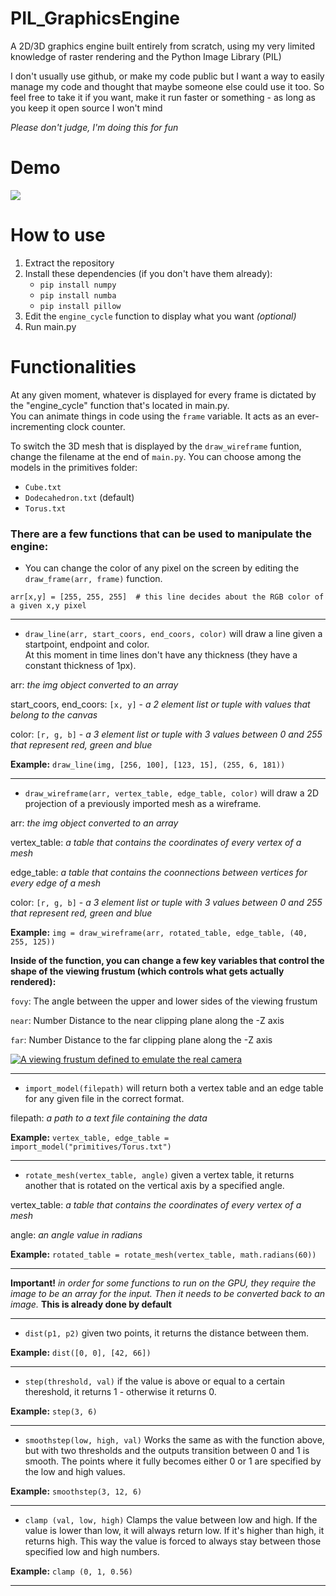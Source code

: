 # PIL_GraphicsEngine
A 2D/3D graphics engine built entirely from scratch, using my very limited knowledge of raster rendering and the Python Image Library (PIL)

I don't usually use github, or make my code public but I want a way to easily manage my code and thought that maybe someone else could use it too.
So feel free to take it if you want, make it run faster or something - as long as you keep it open source I won't mind

<em>Please don't judge, I'm doing this for fun</em>

# Demo

<a href="PILGE_demo"><img src="https://github.com/DarkOriole4/PIL_GraphicsEngine/blob/main/PILGE_demo1.gif"></a>

# How to use
1. Extract the repository
2. Install these dependencies (if you don't have them already):
   - `pip install numpy`
   - `pip install numba`
   - `pip install pillow`
3. Edit the `engine_cycle` function to display what you want *(optional)*
4. Run main.py

# Functionalities
At any given moment, whatever is displayed for every frame is dictated by the "engine_cycle" function that's located in main.py.  
You can animate things in code using the `frame` variable. It acts as an ever-incrementing clock counter.

To switch the 3D mesh that is displayed by the `draw_wireframe` funtion, change the filename at the end of `main.py`. You can choose among the models in the primitives folder:
- `Cube.txt`
- `Dodecahedron.txt` (default)
- `Torus.txt`

 ### There are a few functions that can be used to manipulate the engine:
- You can change the color of any pixel on the screen by editing the `draw_frame(arr, frame)` function.

```
arr[x,y] = [255, 255, 255]  # this line decides about the RGB color of a given x,y pixel
```

---------------------------------------------------------

- `draw_line(arr, start_coors, end_coors, color)` will draw a line given a startpoint, endpoint and color.  
At this moment in time lines don't have any thickness (they have a constant thickness of 1px).

arr: *the img object converted to an array*

start_coors, end_coors: ``[x, y]`` - *a 2 element list or tuple with values that belong to the canvas*

color: ``[r, g, b]`` - *a 3 element list or tuple with 3 values between 0 and 255 that represent red, green and blue*

 **Example:** `draw_line(img, [256, 100], [123, 15], (255, 6, 181))`
 
---------------------------------------------------------
- `draw_wireframe(arr, vertex_table, edge_table, color)` will draw a 2D projection of a previously imported mesh as a wireframe.

arr: *the img object converted to an array*

vertex_table: *a table that contains the coordinates of every vertex of a mesh*

edge_table: *a table that contains the coonnections between vertices for every edge of a mesh*

color: ``[r, g, b]`` - *a 3 element list or tuple with 3 values between 0 and 255 that represent red, green and blue*

**Example:** `img = draw_wireframe(arr, rotated_table, edge_table, (40, 255, 125))`

**Inside of the function, you can change a few key variables that control the shape of the viewing frustum (which controls what gets actually rendered):**

`fovy`: The angle between the upper and lower sides of the viewing frustum

`near`: Number Distance to the near clipping plane along the -Z axis

`far`: Number Distance to the far clipping plane along the -Z axis

<a href="https://www.researchgate.net/figure/A-viewing-frustum-defined-in-OpenGL-to-emulate-the-real-camera_fig1_261264621"><img src="https://docs.cocos2d-x.org/cocos2d-x/v4/en/3d/3d-img/PerspectiveCamera.png" alt="A viewing frustum defined to emulate the real camera"/></a>

---------------------------------------------------------
- `import_model(filepath)` will return both a vertex table and an edge table for any given file in the correct format.

filepath: *a path to a text file containing the data*

**Example:** `vertex_table, edge_table = import_model("primitives/Torus.txt")`

--------------------------------------------------------
- `rotate_mesh(vertex_table, angle)` given a vertex table, it returns another that is rotated on the vertical axis by a specified angle.

vertex_table: *a table that contains the coordinates of every vertex of a mesh*

angle: *an angle value in radians*

**Example:** `rotated_table = rotate_mesh(vertex_table, math.radians(60))`

------------------------------------------------------

**Important!** *in order for some functions to run on the GPU, they require the image to be an array for the input. Then it needs to be converted back to an image.*
**This is already done by default**

------------------------------------------------------

- `dist(p1, p2)` given two points, it returns the distance between them.

**Example:** `dist([0, 0], [42, 66])`

------------------------------------------------------
- `step(threshold, val)` if the value is above or equal to a certain thereshold, it returns 1 - otherwise it returns 0.

**Example:** `step(3, 6)`

------------------------------------------------------
- `smoothstep(low, high, val)` Works the same as with the function above, but with two thresholds and the outputs transition between 0 and 1 is smooth. The points where it fully becomes either 0 or 1 are specified by the low and high values.

**Example:** `smoothstep(3, 12, 6)`

------------------------------------------------------

- `clamp (val, low, high)` Clamps the value between low and high. If the value is lower than low, it will always return low. If it's higher than high, it returns high.
This way the value is forced to always stay between those specified low and high numbers.

**Example:** `clamp (0, 1, 0.56)`

------------------------------------------------------
